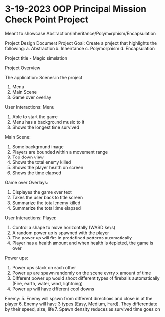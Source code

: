 # 3-19-2023 OOP Principal Mission Check Point Project 
 Meant to showcase Abstraction/Inheritance/Polymorphism/Encapsulation


Project Design Document
Project Goal: Create a project that highlights the following:
    a. Abstraction
    b. Inheirtance
    c. Polymorphism
    d. Encapsulation

Project title - Magic simulation 

Project Overview

The application:
Scenes in the project
1. Menu
2. Main Scene
3. Game over overlay


User Interactions:
Menu:
1. Able to start the game 
2. Menu has a background music to it
3. Shows the longest time survived


Main Scene:
1. Some background image 
2. Players are bounded within a movement range
3. Top down view
4. Shows the total enemy killed
5. Shows the player health on screen
6. Shows the time elapsed

Game over Overlays:
1. Displayes the game over text
2. Takes the user back to title screen
3. Summarize the total enemy killed
4. Summarize the total time elapsed 

User Interactions:
Player:
1. Control a shape to move horizontally (WASD keys)
2. A random power up is spawned with the player
3. The power up will fire in predefined patterns automatically
4. Player has a health amount and when health is depleted, the game is over

Power ups:
1. Power ups stack on each other
2. Power up are spawn randomly on the scene every x amount of time
3. Different power up would shoot different types of fireballs automatically (Fire, earth, water, wind, lightning)
4. Power up will have different cool downs 

Enemy:
5. Enemy will spawn from different directions and close in at the player
6. Enemy will have 3 types (Easy, Medium, Hard). They differentiate by their speed, size, life
7. Spawn density reduces as survived time goes on

